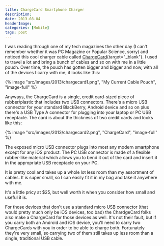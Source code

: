 ```yaml
---
title: ChargeCard Smartphone Charger
description: 
date: 2013-08-04
headerImage: 
categories: [Mobile]
tags: post
---
```


I was reading through one of my tech magazines the other day (I can't remember whether it was PC Magazine or Popular Science, sorry) and noticed this cool charger cable called [ChargeCard](https://chargecardproject.com){target="_blank"}. I used to travel a lot and bring a bunch of cables and so on with me in a little pouch. Over time, the pouch has gotten bigger and bigger and now, with all of the devices I carry with me, it looks like this:

{% image "src/images/2013/chargecard1.png", "My Current Cable Pouch", "image-full" %}

Anyways, the ChargeCard is a single, credit card-sized piece of rubber/plastic that includes two USB connectors. There's a micro USB connector for your standard BlackBerry, Android device and so on plus there's a USB Type A connector for plugging into your laptop or PC USB receptacle. The card is about the thickness of two credit cards and looks like this:

{% image "src/images/2013/chargecard2.png", "ChargeCard", "image-full" %}

The exposed micro USB connector plugs into most any modern smartphone except for any iOS product. The PC USB connector is made of a flexible rubber-like material which allows you to bend it out of the card and insert it in the appropriate USB receptacle on your PC.

It is pretty cool and takes up a whole lot less room than my assortment of cables. It is super small, so I can easily fit it in my bag and take it anywhere with me.

It's a little pricy at $25, but well worth it when you consider how small and useful it is.

For those devices that don't use a standard micro USB connector (that would pretty much only be iOS devices, too bad) the ChardgeCard folks also make a ChargeCard for those devices as well. It's not their fault, but if you carry both an Android and iOS device, you'll need to carry two ChargeCards with you in order to be able to charge both. Fortunately they're very small, so carrying two of them still takes up less room than a single, traditional USB cable.
